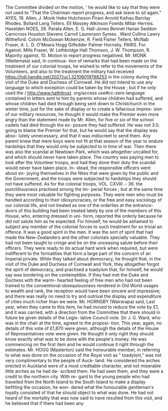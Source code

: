 The Committee divided on the motion, ' he would like to say that they were not used to "That the Chairman report progress, and ask leave to sit again." AYES, 18. Allen, J. Monk Heke Hutcheson Pirani Arnold Kaihau Barclay Rhodes. Bollard Lang Tellers. Ell Massey Atkinson Fowlds Millar Herries. Haselden NOES, 28. Parata Allen, E. G. Hall-Jones Bennet Hanan Seddon Carncross Houston Stevens Carroll Laurenson Symes . Ward Collins Lawry Witheford. Colvin McGowan Mckenzie, R. Field Fisher Tellers. McNab Fraser, A. L. D. O'Meara Hogg Gilfedder Palmer Hornsby. PAIRS. For. Against. Mills Fraser, W. Lethbridge Hall Thomson, J. W. Thompson, R. Majority against, 10. Motion to report progress negatived. Mr. MONK (Waitemata) said, In continua- tion of remarks that had been made on the treatment of our colonial troops, he wished to refer to the movements of the Volunteers, and also to the treatment the military had received https://hdl.handle.net/2027/uc1.32106019788253 in the colony during the visit of the Duke and Duchess of Cornwall. He did not intend to use any language to which exception could be taken by the House ; but if he only used the / http://www.hathitrust. org/access use#cc-zero language contained in letters sent to him by parents whose children had suffered, and whose children had died through being sent down to Christchurch in the winter time, just for the sake of display or to create a fallacious impres- sion of our military resources, he thought it would make the Premier even more angry than the statement made by Mr. Allen, for five or six of the school cadets had died through the ex- posure they had suffered. He was not 3.0. going to blame the Premier for that, but he would say that the display was abso- lutely unnecessary, and that it was indiscreet to send them. Any parent knew that mere boys were not fit at that season of the year to endure hardships that they would only be subjected to in time of war. Then there was also the scandal at Newtown Park, which was altogether uncalled for, and which should never have taken place. The country was paying men to look after the Volunteer troops, and had they done their duty the scandal would never have taken place. In- stead, the responsible officers went about en- joying themselves in the fêtes that were given by the public and the Government, and the troops were subjected to hardships they should not have suffered. As for the colonial troops, VOL. CXVIII .- 36. the punctiliousness practised among the Im- perial forces ; but at the same time they were most valuable for fighting purposes. They were men who must be handled according to their idiosyncracies, or the free and easy sociology of our colonial life, and not treated as one of the orderlies at the entrance-doors of this building had been treated lately by one of the members of this House, who, entering dressed in uni- form, reported the orderly because he did not salute him as he expected. For himself, he would be ashamed to subject any member of the colonial forces to such treatment for so trivial an offence. It was a good spirit in the men. It was the sort of spirit that had made the New-Zealanders and the other colonials specially valuable. They had not been taught to cringe and be on the unceasing salute before their officers. They were ready to do actual hard work when required, but were indifferent to the formalities that form a large part of the concern of an Imperial private. While they talked about democracy, he thought that, in the visit of the Duke and Duchess of Cornwall and York, they altogether forgot the spirit of democracy, and practised a toadyism that, for himself, he would say was bordering on the contemptible. If they had met the Duke and Duchess with the warm- hearted feeling of free men who had not been trained to the conventional obsequiousness rendered in Old World usages to wealth and rank, the reception would have been sincere and impressive; and there was really no need to try and outrival the display and expenditure of cities much richer than we were. Mr. HORNSBY (Wairarapa) said, Last year, when they came to this item, he had moved to reduce the vote by £1, and it was carried, with a direction from the Committee that there should in future be given details of the Legis- lative Council vote. Sir J. G. Ward, who was in the chair at the time, agreed to the proposi- tion. This year, again, no details of this vote of £1,870 were given, although the details of the House of Representatives vote were given. He thought it only right they should know exactly what was to be done with the people's money. He was commencing on the first item and he would continue it right through the estimates. Mr. HOGG (Masterton) said the honourable member, in referring to what was done on the occasion of the Royal visit as " toadyism," was not very complimentary to the people of Auck- land. He considered the arches erected in Auckland were of a most creditable character, and not miserable little arches as he had de- scribed them. He had seen them, and they were a credit to the northern city. With re- gard to the young people who had travelled from the North Island to the South Island to make a display befitting the occasion, he won- dered what the honourable gentleman's loyalty consisted of that he should object to what was done. He had not heard of the mortality that was now said to have resulted from this visit, and he believed that if there had been any 